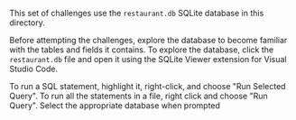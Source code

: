This set of challenges use the `restaurant.db` SQLite database in this directory.

Before attempting the challenges, explore the database to become familiar with the tables and fields it contains. To explore the database, click the `restaurant.db` file and open it using the SQLite Viewer extension for Visual Studio Code.

To run a SQL statement, highlight it, right-click, and choose "Run Selected Query". To run all the statements in a file, right click and choose "Run Query". Select the appropriate database when prompted